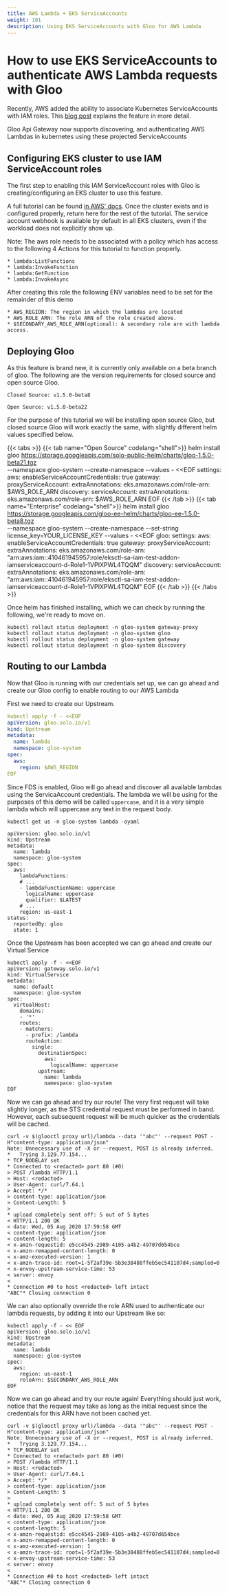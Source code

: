 ```yaml
---
title: AWS Lambda + EKS ServiceAccounts
weight: 101
description: Using EKS ServiceAccounts with Gloo for AWS Lambda
---
```


# How to use EKS ServiceAccounts to authenticate AWS Lambda requests with Gloo

Recently, AWS added the ability to associate Kubernetes ServiceAccounts with IAM roles.
This [blog post](https://aws.amazon.com/blogs/opensource/introducing-fine-grained-iam-roles-service-accounts/) 
explains the feature in more detail.

Gloo Api Gateway now supports discovering, and authenticating AWS Lambdas in kubernetes using 
these projected ServiceAccounts

## Configuring EKS cluster to use IAM ServiceAccount roles

The first step to enabling this IAM ServiceAccount roles with Gloo is creating/configuring an EKS
cluster to use this feature.

A full tutorial can be found [in AWS' docs](https://docs.aws.amazon.com/eks/latest/userguide/enable-iam-roles-for-service-accounts.html).
Once the cluster exists and is configured properly, return here for the rest of the tutorial. The service account 
webhook is available by default in all EKS clusters, even if the workload does not explicitly show up.

Note: The aws role needs to be associated with a policy which has access to the following 4
Actions for this tutorial to function properly.

    * lambda:ListFunctions
    * lambda:InvokeFunction
    * lambda:GetFunction
    * lambda:InvokeAsync

After creating this role the following ENV variables need to be set for the remainder of this demo

    * AWS_REGION: The region in which the lambdas are located
    * AWS_ROLE_ARN: The role ARN of the role created above.
    * $SECONDARY_AWS_ROLE_ARN(optional): A secondary role arn with lambda access.

## Deploying Gloo

As this feature is brand new, it is currently only available on a beta branch of gloo. The following 
are the version requirements for closed source and open source Gloo.

    Closed Source: v1.5.0-beta8
    
    Open Source: v1.5.0-beta22

For the purpose of this tutorial we will be installing open source Gloo, but closed source Gloo 
will work exactly the same, with slightly different helm values specified below.

{{< tabs >}}
{{< tab name="Open Source" codelang="shell">}}
helm install gloo https://storage.googleapis.com/solo-public-helm/charts/gloo-1.5.0-beta21.tgz \
 --namespace gloo-system --create-namespace --values - <<EOF
settings:
  aws:
    enableServiceAccountCredentials: true
gateway:
  proxyServiceAccount:
    extraAnnotations:
      eks.amazonaws.com/role-arn: $AWS_ROLE_ARN
discovery:
  serviceAccount:
    extraAnnotations:
      eks.amazonaws.com/role-arn: $AWS_ROLE_ARN
EOF
{{< /tab >}}
{{< tab name="Enterprise" codelang="shell">}}
helm install gloo https://storage.googleapis.com/gloo-ee-helm/charts/gloo-ee-1.5.0-beta8.tgz \
 --namespace gloo-system --create-namespace --set-string license_key=YOUR_LICENSE_KEY --values - <<EOF
gloo:
  settings:
    aws:
      enableServiceAccountCredentials: true
  gateway:
    proxyServiceAccount:
      extraAnnotations:
        eks.amazonaws.com/role-arn: "arn:aws:iam::410461945957:role/eksctl-sa-iam-test-addon-iamserviceaccount-d-Role1-1VPIXPWL4TQQM"
  discovery:
    serviceAccount:
      extraAnnotations:
        eks.amazonaws.com/role-arn: "arn:aws:iam::410461945957:role/eksctl-sa-iam-test-addon-iamserviceaccount-d-Role1-1VPIXPWL4TQQM"
EOF
{{< /tab >}}
{{< /tabs >}}


Once helm has finished installing, which we can check by running the following, we're ready to move on.
```shell script
kubectl rollout status deployment -n gloo-system gateway-proxy
kubectl rollout status deployment -n gloo-system gloo
kubectl rollout status deployment -n gloo-system gateway
kubectl rollout status deployment -n gloo-system discovery
```


## Routing to our Lambda

Now that Gloo is running with our credentials set up, we can go ahead and create our Gloo config to 
enable routing to our AWS Lambda

First we need to create our Upstream.
```yaml
kubectl apply -f - <<EOF
apiVersion: gloo.solo.io/v1
kind: Upstream
metadata:
  name: lambda
  namespace: gloo-system
spec:
  aws:
    region: $AWS_REGION
EOF
```

Since FDS is enabled, Gloo will go ahead and discover all available lambdas using the ServicaAccount credentials. 
The lambda we will be using for the purposes of this demo will be called `uppercase`, and it is a very simple lambda
which will uppercase any text in the request body.
```shell script
kubectl get us -n gloo-system lambda -oyaml

apiVersion: gloo.solo.io/v1
kind: Upstream
metadata:
  name: lambda
  namespace: gloo-system
spec:
  aws:
    lambdaFunctions:
    # ...
    - lambdaFunctionName: uppercase
      logicalName: uppercase
      qualifier: $LATEST
    # ...
    region: us-east-1
status:
  reportedBy: gloo
  state: 1
```

Once the Upstream has been accepted we can go ahead and create our Virtual Service
```shell script
kubectl apply -f - <<EOF
apiVersion: gateway.solo.io/v1
kind: VirtualService
metadata:
  name: default
  namespace: gloo-system
spec:
  virtualHost:
    domains:
    - '*'
    routes:
    - matchers:
      - prefix: /lambda
      routeAction:
        single:
          destinationSpec:
            aws:
              logicalName: uppercase
          upstream:
            name: lambda
            namespace: gloo-system
EOF
```

Now we can go ahead and try our route! The very first request will take slightly longer, as the STS credential request 
must be performed in band. However, each subsequent request will be much quicker as the credentials will be cached.
```shell script
curl -v $(glooctl proxy url)/lambda --data '"abc"' --request POST -H"content-type: application/json"
Note: Unnecessary use of -X or --request, POST is already inferred.
*   Trying 3.129.77.154...
* TCP_NODELAY set
* Connected to <redacted> port 80 (#0)
> POST /lambda HTTP/1.1
> Host: <redacted>
> User-Agent: curl/7.64.1
> Accept: */*
> content-type: application/json
> Content-Length: 5
>
* upload completely sent off: 5 out of 5 bytes
< HTTP/1.1 200 OK
< date: Wed, 05 Aug 2020 17:59:58 GMT
< content-type: application/json
< content-length: 5
< x-amzn-requestid: e5cc4545-2989-4105-a4b2-49707d654bce
< x-amzn-remapped-content-length: 0
< x-amz-executed-version: 1
< x-amzn-trace-id: root=1-5f2af39e-5b3e38488ffeb5ec541107d4;sampled=0
< x-envoy-upstream-service-time: 53
< server: envoy
<
* Connection #0 to host <redacted> left intact
"ABC"* Closing connection 0
```

We can also optionally override the role ARN used to authenticate our lambda requests, by adding it into our Upstream
like so:
```shell script
kubectl apply -f - << EOF
apiVersion: gloo.solo.io/v1
kind: Upstream
metadata:
  name: lambda
  namespace: gloo-system
spec:
  aws:
    region: us-east-1
    roleArn: $SECONDARY_AWS_ROLE_ARN
EOF
```

Now we can go ahead and try our route again! Everything should just work, notice that the request may take as long as 
the initial request since the credentials for this ARN have not been cached yet.
```shell script
curl -v $(glooctl proxy url)/lambda --data '"abc"' --request POST -H"content-type: application/json"
Note: Unnecessary use of -X or --request, POST is already inferred.
*   Trying 3.129.77.154...
* TCP_NODELAY set
* Connected to <redacted> port 80 (#0)
> POST /lambda HTTP/1.1
> Host: <redacted>
> User-Agent: curl/7.64.1
> Accept: */*
> content-type: application/json
> Content-Length: 5
>
* upload completely sent off: 5 out of 5 bytes
< HTTP/1.1 200 OK
< date: Wed, 05 Aug 2020 17:59:58 GMT
< content-type: application/json
< content-length: 5
< x-amzn-requestid: e5cc4545-2989-4105-a4b2-49707d654bce
< x-amzn-remapped-content-length: 0
< x-amz-executed-version: 1
< x-amzn-trace-id: root=1-5f2af39e-5b3e38488ffeb5ec541107d4;sampled=0
< x-envoy-upstream-service-time: 53
< server: envoy
<
* Connection #0 to host <redacted> left intact
"ABC"* Closing connection 0
```

